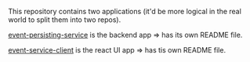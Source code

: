 This repository contains two applications (it'd be more logical in the real world to split them into two repos).


[event-persisting-service](event-persisting-service/)  is the backend app => has its own README file.


[event-service-client](event-service-client/) is the react UI app => has tis own README file.
